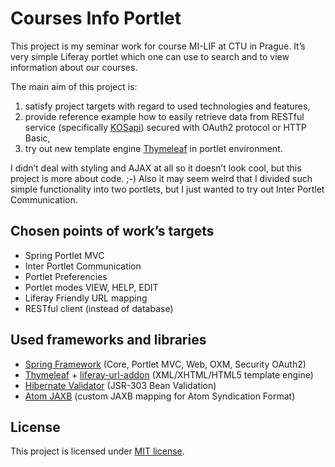 Courses Info Portlet
====================

This project is my seminar work for course MI-LIF at CTU in Prague. It’s very simple Liferay portlet which one can use to search and to view information about our courses.

The main aim of this project is:

1. satisfy project targets with regard to used technologies and features, 
2. provide reference example how to easily retrieve data from RESTful service (specifically [KOSapi](https://kosapi.fit.cvut.cz)) secured with OAuth2 protocol or HTTP Basic,
3. try out new template engine [Thymeleaf](http://www.thymeleaf.org/) in portlet environment.

I didn’t deal with styling and AJAX at all so it doesn’t look cool, but this project is more about code. ;-) Also it may seem weird that I divided such simple functionality into two portlets, but I just wanted to try out Inter Portlet Communication.


Chosen points of work’s targets
-------------------------------

* Spring Portlet MVC
* Inter Portlet Communication
* Portlet Preferencies
* Portlet modes VIEW, HELP, EDIT
* Liferay Friendly URL mapping
* RESTful client (instead of database)


Used frameworks and libraries
-----------------------------

* [Spring Framework](http://www.springframework.org/) (Core, Portlet MVC, Web, OXM, Security OAuth2)
* [Thymeleaf](http://www.thymeleaf.org/) + [liferay-url-addon](https://github.com/jirutka/thymeleaf-liferay) (XML/XHTML/HTML5 template engine) 
* [Hibernate Validator](http://www.hibernate.org/subprojects/validator.html) (JSR-303 Bean Validation)
* [Atom JAXB](https://github.com/jirutka/atom-jaxb) (custom JAXB mapping for Atom Syndication Format)


License
-------

This project is licensed under [MIT license](http://opensource.org/licenses/MIT).
